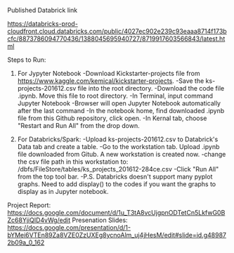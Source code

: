 Published Databrick link 

https://databricks-prod-cloudfront.cloud.databricks.com/public/4027ec902e239c93eaaa8714f173bcfc/8873786094770436/1388045695940727/8719917603566843/latest.html

Steps to Run: 
1. For Jypyter Notebook
-Download Kickstarter-projects file from https://www.kaggle.com/kemical/kickstarter-projects.
-Save the ks-projects-201612.csv file into the root directory. 
-Download the code file .ipynb. Move this file to root directory.
-In Terminal, input command Jupyter Notebook
-Browser will open Jupyter Notebook automatically after the last command
-In the notebook home, find downloaded .ipynb file from this Github repository, click open.
-In Kernal tab, choose "Restart and Run All" from the drop down.


2. For Databricks/Spark: 
-Upload ks-projects-201612.csv to Databrick's Data tab and create a table. 
-Go to the workstation tab. Upload .ipynb file downloaded from Gitub. A new workstation is created now.
-change the csv file path in this workstation to: /dbfs/FileStore/tables/ks_projects_201612-284ce.csv
-Click "Run All" from the top tool bar.
-P.S. Databricks doesn't support many pyplot graphs. Need to add display() to the codes if you want the graphs to display as in Jupyter notebook. 


Project Report: https://docs.google.com/document/d/1u_T3tA8vcUjgpnODTetCn5LkfwG0BZc68YjiQID4vWg/edit
Presenation Slides: https://docs.google.com/presentation/d/1-bYMei6VTEn89Za8VZE0ZzUXEg8ycnoAlm_uj4jHesM/edit#slide=id.g489872b09a_0_162

